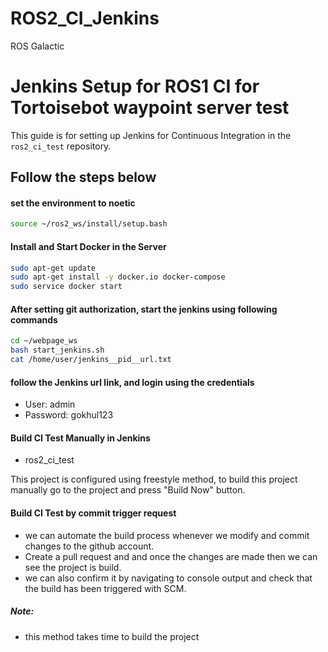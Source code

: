 # ROS2_CI_Jenkins
 
ROS Galactic

# Jenkins Setup for ROS1 CI for Tortoisebot waypoint server test

This guide is for setting up Jenkins for Continuous Integration in the `ros2_ci_test` repository.

## Follow the steps below

#### set the environment to noetic
```bash
source ~/ros2_ws/install/setup.bash
```

#### Install and Start Docker in the Server
```bash
sudo apt-get update
sudo apt-get install -y docker.io docker-compose
sudo service docker start
```

#### After setting git authorization, start the jenkins using following commands

```bash
cd ~/webpage_ws
bash start_jenkins.sh
cat /home/user/jenkins__pid__url.txt
```

#### follow the Jenkins url link, and login using the credentials

- User: admin
- Password: gokhul123

#### Build CI Test Manually in Jenkins

- ros2_ci_test 

This project is configured using freestyle method, to build this project manually go to the project and press "Build Now" button.

#### Build CI Test by commit trigger request

- we can automate the build process whenever we modify and commit changes to the github account.
- Create a pull request and and once the changes are made then we can see the project is build.
- we can also confirm it by navigating to console output and check that the build has been triggered with SCM.

##### Note:

- this method takes time to build the project